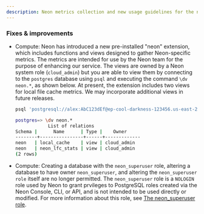 ```yaml
---
description: Neon metrics collection and new usage guidelines for the neon_superuser role
---
```


### Fixes & improvements

- Compute: Neon has introduced a new pre-installed "neon" extension, which includes functions and views designed to gather Neon-specific metrics. The metrics are intended for use by the Neon team for the purpose of enhancing our service. The views are owned by a Neon system role (`cloud_admin`) but you are able to view them by connecting to the `postgres` database using `psql` and executing the command `\dv neon.*`, as shown below. At present, the extension includes two views for local file cache metrics. We may incorporate additional views in future releases.

    <CodeBlock shouldWrap>

    ```bash
    psql 'postgresql://alex:AbC123dEf@ep-cool-darkness-123456.us-east-2.aws.neon.tech/postgres?sslmode=require'

    postgres=> \dv neon.*
                List of relations
    Schema |      Name      | Type |    Owner    
    --------+----------------+------+-------------
    neon   | local_cache    | view | cloud_admin
    neon   | neon_lfc_stats | view | cloud_admin
    (2 rows)
    ```

    </CodeBlock>

- Compute: Creating a database with the `neon_superuser` role, altering a database to have owner `neon_superuser`, and altering the `neon_superuser role` itself are no longer permitted. The `neon_superuser` role is a `NOLOGIN` role used by Neon to grant prvileges to PostgreSQL roles created via the Neon Console, CLI, or API, and is not intended to be used directly or modified. For more information about this role, see [The neon_superuser role](/docs/manage/roles#the-neonsuperuser-role).

